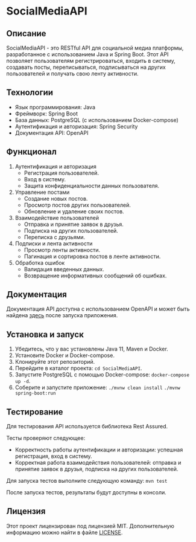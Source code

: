 # SocialMediaAPI

## Описание
SocialMediaAPI - это RESTful API для социальной медиа платформы, разработанное с использованием Java и Spring Boot. Этот API позволяет пользователям регистрироваться, входить в систему, создавать посты, переписываться, подписываться на других пользователей и получать свою ленту активности.

## Технологии
- Язык программирования: Java
- Фреймворк: Spring Boot
- База данных: PostgreSQL (с использованием Docker-compose)
- Аутентификация и авторизация: Spring Security
- Документация API: OpenAPI

## Функционал
1. Аутентификация и авторизация
    - Регистрация пользователей.
    - Вход в систему.
    - Защита конфиденциальности данных пользователя.
2. Управление постами
    - Создание новых постов.
    - Просмотр постов других пользователей.
    - Обновление и удаление своих постов.
3. Взаимодействие пользователей
    - Отправка и принятие заявок в друзья.
    - Подписка на других пользователей.
    - Переписка с друзьями.
4. Подписки и лента активности
    - Просмотр ленты активности.
    - Пагинация и сортировка постов в ленте активности.
5. Обработка ошибок
    - Валидация введенных данных.
    - Возвращение информативных сообщений об ошибках.

## Документация
Документация API доступна с использованием OpenAPI и может быть найдена [здесь](http://localhost:8080/swagger-ui/index.html) после запуска приложения.

## Установка и запуск
1. Убедитесь, что у вас установлены Java 11, Maven и Docker.
2. Установите Docker и Docker-compose.
3. Клонируйте этот репозиторий.
4. Перейдите в каталог проекта: `cd SocialMediaAPI`.
5. Запустите PostgreSQL с помощью Docker-compose: `docker-compose up -d`.
6. Соберите и запустите приложение:
   `./mvnw clean install`
   `./mvnw spring-boot:run`

## Тестирование
Для тестирования API используется библиотека Rest Assured.

Тесты проверяют следующее:

- Корректность работы аутентификации и авторизации: успешная регистрация, вход в систему.
- Корректная работа взаимодействия пользователей: отправка и принятие заявок в друзья, подписка на других пользователей.

Для запуска тестов выполните следующую команду: `mvn test`

После запуска тестов, результаты будут доступны в консоли.

## Лицензия
Этот проект лицензирован под лицензией MIT. Дополнительную информацию можно найти в файле [LICENSE](LICENSE).